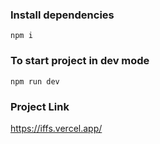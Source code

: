 ### Install dependencies

`npm i`

### To start project in dev mode

`npm run dev`

### Project Link

https://iffs.vercel.app/
